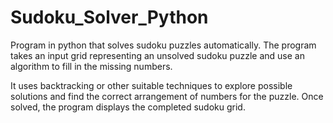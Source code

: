 # Sudoku_Solver_Python
Program in python that solves sudoku puzzles automatically. The program takes an input grid representing an unsolved sudoku puzzle and use an algorithm to fill in the missing numbers.

It uses backtracking or other suitable techniques to explore possible solutions and find the correct arrangement of numbers for the puzzle. Once solved, the program displays the completed sudoku grid.
